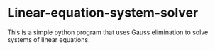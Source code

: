 # Linear-equation-system-solver
This is a simple python program that uses Gauss elimination to solve systems of linear equations.
